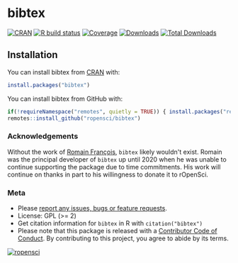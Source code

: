 # bibtex

<!-- badges: start -->
[![CRAN](https://www.r-pkg.org/badges/version/bibtex)](https://CRAN.R-project.org/package=bibtex) 
[![R build status](https://github.com/ropensci/bibtex/workflows/R-CMD-check/badge.svg)](https://github.com/ropensci/bibtex/actions)
[![Coverage](https://codecov.io/github/ropensci/bibtex/coverage.svg?branch=master)](https://codecov.io/gh/ropensci/bibtex/branch/master) 
[![Downloads](https://cranlogs.r-pkg.org/badges/bibtex)](https://cran.r-project.org/package=bibtex)
[![Total Downloads](https://cranlogs.r-pkg.org/badges/grand-total/bibtex?color=blue)](https://cran.r-project.org/package=bibtex)
<!-- badges: end -->

## Installation

You can install bibtex from [CRAN](https://cran.r-project.org) with:

```r
install.packages("bibtex")
```

You can install bibtex from GitHub with:

```r
if(!requireNamespace("remotes", quietly = TRUE)) { install.packages("remotes") }
remotes::install_github("ropensci/bibtex")
```

### Acknowledgements

Without the work of [Romain François](https://github.com/romainfrancois), `bibtex`
likely wouldn't exist. Romain was the principal developer of `bibtex` up until 
2020 when he was unable to continue supporting the package due to time 
commitments. His work will continue on thanks in part to his willingness to 
donate it to rOpenSci.

### Meta

- Please [report any issues, bugs or feature requests](https://github.com/ropensci/bibtex/issues).
- License: GPL (>= 2)
- Get citation information for `bibtex` in R with `citation("bibtex")`
- Please note that this package is released with a [Contributor Code of Conduct](https://ropensci.org/code-of-conduct/). By contributing to this project, you agree to abide by its terms.

[![ropensci](http://ropensci.org/public_images/github_footer.png)](http://ropensci.org)
